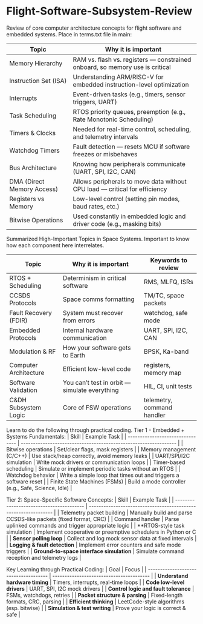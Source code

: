 # Flight-Software-Subsystem-Review
Review of core computer architecture concepts for flight software and embedded systems.
Place in terms.txt file in main:

| Topic                          | Why it is important                                                          |
| ------------------------------ | ---------------------------------------------------------------------------- |
|   Memory Hierarchy             | RAM vs. flash vs. registers — constrained onboard, so memory use is critical |
|   Instruction Set (ISA)        | Understanding ARM/RISC-V for embedded instruction-level optimization         |
|   Interrupts                   | Event-driven tasks (e.g., timers, sensor triggers, UART)                     |
|   Task Scheduling              | RTOS priority queues, preemption (e.g., Rate Monotonic Scheduling)           |
|   Timers & Clocks              | Needed for real-time control, scheduling, and telemetry intervals            |
|   Watchdog Timers              | Fault detection — resets MCU if software freezes or misbehaves               |
|   Bus Architecture             | Knowing how peripherals communicate (UART, SPI, I2C, CAN)                    |
|   DMA (Direct Memory Access)   | Allows peripherals to move data without CPU load — critical for efficiency   |
|   Registers vs Memory          | Low-level control (setting pin modes, baud rates, etc.)                      |
|   Bitwise Operations           | Used constantly in embedded logic and driver code (e.g., masking bits)       |



Summarized High-Important Topics in Space Systems. Important to know how each component here interrelates.

| Topic                 | Why it is important                           | Keywords to review         |
| --------------------- | --------------------------------------------- | -------------------------- |
| RTOS + Scheduling     | Determinism in critical software              | RMS, MLFQ, ISRs            |
| CCSDS Protocols       | Space comms formatting                        | TM/TC, space packets       |
| Fault Recovery (FDIR) | System must recover from errors               | watchdog, safe mode        |
| Embedded Protocols    | Internal hardware communication               | UART, SPI, I2C, CAN        |
| Modulation & RF       | How your software gets to Earth               | BPSK, Ka-band              |
| Computer Architecture | Efficient low-level code                      | registers, memory map      |
| Software Validation   | You can’t test in orbit — simulate everything | HIL, CI, unit tests        |
| C&DH Subsystem Logic | Core of FSW operations                        | telemetry, command handler |



Learn to do the following through practical coding.
Tier 1 - Embedded + Systems Fundamentals:
| Skill                            | Example Task                                                     |
| -------------------------------- | ---------------------------------------------------------------- |
| Bitwise operations           | Set/clear flags, mask registers                                  |
| Memory management (C/C++)    | Use stack/heap correctly, avoid memory leaks                     |
| UART/SPI/I2C simulation      | Write mock drivers or communication loops                        |
| Timer-based scheduling       | Simulate or implement periodic tasks without an RTOS             |
| Watchdog behavior            | Write a simple loop that times out and triggers a software reset |
| Finite State Machines (FSMs) | Build a mode controller (e.g., Safe, Science, Idle)              |

Tier 2: Space-Specific Software Concepts:
| Skill                                    | Example Task                                                    |
| ---------------------------------------- | --------------------------------------------------------------- |
| Telemetry packet building            | Manually build and parse CCSDS-like packets (fixed format, CRC) |
| Command handler                      | Parse uplinked commands and trigger appropriate logic           |
| **RTOS-style task simulation           | Implement cooperative or preemptive schedulers in Python or C   |
| **Sensor polling loop**                  | Collect and log mock sensor data at fixed intervals             |
| **Logging & fault detection**            | Implement error counters and safe mode triggers                 |
| **Ground-to-space interface simulation** | Simulate command reception and telemetry logs                   |

Key Learning through Practical Coding:
| Goal                                  | Focus                                    |
| ------------------------------------- | ---------------------------------------- |
| **Understand hardware timing**        | Timers, interrupts, real-time loops      |
| **Code low-level drivers**            | UART, SPI, I2C mock drivers              |
| **Control logic and fault tolerance** | FSMs, watchdogs, retries                 |
| **Packet structure & parsing**        | Fixed-length formats, CRC, parsing       |
| **Efficient thinking**                | LeetCode-style algorithms (esp. bitwise) |
| **Simulation & test writing**         | Prove your logic is correct & safe       |
